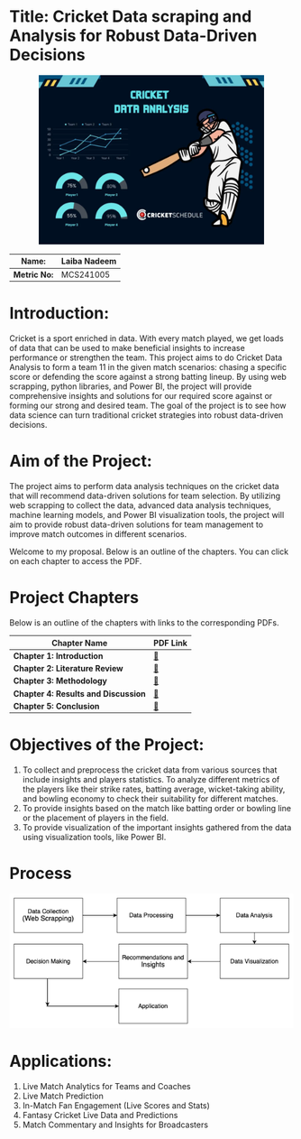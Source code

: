 # Title: Cricket Data scraping and Analysis for Robust Data-Driven Decisions

<div align="center">
  <img src="cric.png" alt="Alt text" width="400"/>
</div>

<div align="center">

| **Name:**                   | Laiba Nadeem  |
|-----------------------------|---------------|
| **Metric No:**              | MCS241005     |

</div>



# Introduction:
Cricket is a sport enriched in data. With every match played, we get loads of data that can be used to make beneficial insights to increase performance or strengthen the team. This project aims to do Cricket Data Analysis to form a team 11 in the given match scenarios: chasing a specific score or defending the score against a strong batting lineup.
By using web scrapping, python libraries, and Power BI, the project will provide comprehensive insights and solutions for our required score against or forming our strong and desired team. The goal of the project is to see how data science can turn traditional cricket strategies into robust data-driven decisions.

# Aim of the Project:
The project aims to perform data analysis techniques on the cricket data that will recommend data-driven solutions for team selection. By utilizing web scrapping to collect the data, advanced data analysis techniques, machine learning models, and Power BI visualization tools, the project will aim to provide robust data-driven solutions for team management to improve match outcomes in different scenarios.

Welcome to my proposal. Below is an outline of the chapters. You can click on each chapter to access the PDF.

# Project Chapters

Below is an outline of the chapters with links to the corresponding PDFs.

| Chapter Name               | PDF Link                                      |
|----------------------------|-----------------------------------------------|
| **Chapter 1: Introduction** | [📄](Chapter%201/LaibaNadeem_Chapter1.pdf) |
| **Chapter 2: Literature Review** | [📄](Chapter%202/Chapter2_LaibaNadeem_MCS241005.pdf) |
| **Chapter 3: Methodology**  | [📄](https://github.com/laib00/proposal/raw/main/proposal24251/laib00/Chapter%203/LaibaNadeem_Chapter3.pdf) |
| **Chapter 4: Results and Discussion** | [📄](https://github.com/laib00/proposal/raw/main/proposal24251/laib00/Chapter%204/LaibaNadeem_Chapter4.pdf) |
| **Chapter 5: Conclusion**   | [📄](https://github.com/laib00/proposal/raw/main/proposal24251/laib00/Chapter%205/LaibaNadeem_Chapter5.pdf) |

# Objectives of the Project:
1. To collect and preprocess the cricket data from various sources that include insights and players statistics. To analyze different metrics of the players like their strike rates, batting average, wicket-taking ability, and bowling economy to check their suitability for different matches.
2. To provide insights based on the match like batting order or bowling line or the placement of players in the field.
3. To provide visualization of the important insights gathered from the data using visualization tools, like Power BI.

# Process
![Alt text](diafinal.png)

# Applications:
<ol>
<li>Live Match Analytics for Teams and Coaches</li>
<li>Live Match Prediction</li>
<li>In-Match Fan Engagement (Live Scores and Stats)</li>
<li>Fantasy Cricket Live Data and Predictions</li>
<li>Match Commentary and Insights for Broadcasters</li>
</ol>
